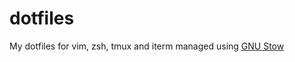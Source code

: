 # dotfiles
My dotfiles for vim, zsh, tmux and iterm managed using [GNU Stow](https://www.gnu.org/software/stow/)
